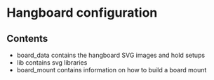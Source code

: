 # Hangboard configuration

## Contents
- board_data contains the hangboard SVG images and hold setups
- lib contains svg libraries
- board_mount contains information on how to build a board mount